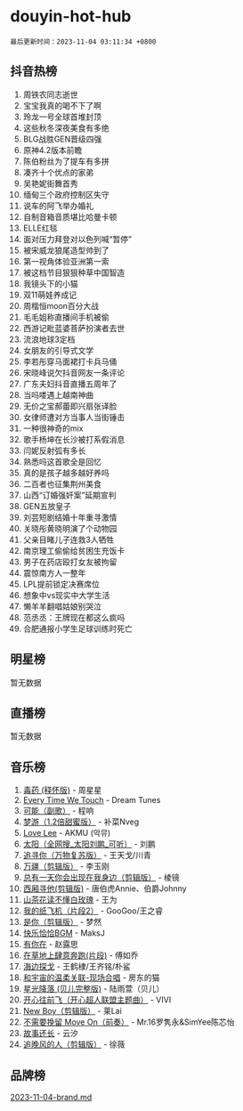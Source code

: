 # douyin-hot-hub

`最后更新时间：2023-11-04 03:11:34 +0800`

## 抖音热榜

1. 周铁农同志逝世
1. 宝宝我真的喝不下了啊
1. 玲龙一号全球首堆封顶
1. 这些秋冬深夜美食有多绝
1. BLG战胜GEN晋级四强
1. 原神4.2版本前瞻
1. 陈伯粉丝为了提车有多拼
1. 凑齐十个优点的家弟
1. 吴艳妮街舞首秀
1. 缅甸三个政府控制区失守
1. 说车的阿飞举办婚礼
1. 自制音箱音质堪比哈曼卡顿
1. ELLE红毯
1. 面对压力拜登对以色列喊“暂停”
1. 被宋威龙狼尾造型帅到了
1. 第一视角体验亚洲第一索
1. 被这档节目狠狠种草中国智造
1. 我镜头下的小猫
1. 双11萌娃养成记
1. 周楷恒moon百分大战
1. 毛毛姐称直播间手机被偷
1. 西游记毗蓝婆菩萨扮演者去世
1. 流浪地球3定档
1. 女朋友的引导式文学
1. 李若彤穿马面裙打卡兵马俑
1. 宋晓峰说欠抖音网友一条评论
1. 广东夫妇抖音直播五周年了
1. 当吗喽遇上越南神曲
1. 无价之宝郝蕾即兴扇张译脸
1. 女律师遭对方当事人当街锤击
1. 一种很神奇的mix
1. 歌手杨坤在长沙被打系假消息
1. 闫妮反射弧有多长
1. 熟悉吗这首歌全是回忆
1. 真的是孩子越多越好养吗
1. 二百者也征集荆州美食
1. 山西“订婚强奸案”延期宣判
1. GEN五放皇子
1. 刘芸短剧结婚十年重寻激情
1. 关晓彤黄晓明演了个动物园
1. 父亲目睹儿子连救3人牺牲
1. 南京理工偷偷给贫困生充饭卡
1. 男子在药店殴打女友被拘留
1. 震惊南方人一整年
1. LPL提前锁定决赛席位
1. 想象中vs现实中大学生活
1. 懒羊羊翻唱姑娘别哭泣
1. 范丞丞：王牌现在都这么疯吗
1. 合肥通报小学生足球训练时死亡

## 明星榜

暂无数据

## 直播榜

暂无数据

## 音乐榜

1. [毒药 (释怀版)](https://sf3-cdn-tos.douyinstatic.com/obj/tos-cn-ve-2774/oYILMEAzspdZBIzy4frJNB8ZHPHWAhiwowd4Ad) - 周星星
1. [Every Time We Touch](https://sf3-cdn-tos.douyinstatic.com/obj/tos-cn-ve-2774/ogN6lUKQeBBfEVhIOMikG1CcJjugxk1tztZyhP) - Dream Tunes
1. [可能（副歌）](https://sf3-cdn-tos.douyinstatic.com/obj/tos-cn-ve-2774/cde1731888894259b333569393c2fb51) - 程响
1. [梦游（1.2倍甜蜜版）](https://sf3-cdn-tos.douyinstatic.com/obj/tos-cn-ve-2774/o4gyAUm8hwufoEABmwVIiQtHsFuGzAEEWtNMzo) - 补菜Nveg
1. [Love Lee](https://sf3-cdn-tos.douyinstatic.com/obj/tos-cn-ve-2774/o05GbkJGbCBTdDnMtB0fwOYgkeZp23vrWQDQBS) - AKMU (악뮤)
1. [太阳（全网搜_太阳刘鹏_可听）](https://sf6-cdn-tos.douyinstatic.com/obj/tos-cn-ve-2774/ogWbyIQnlBFImVbeDocRdCIYtBHlbJXgfZMvgz) - 刘鹏
1. [追寻你（万物复苏版）](https://sf3-cdn-tos.douyinstatic.com/obj/tos-cn-ve-2774/oYeAZJsbjIDit9APmBg8u6uDUQnHmoCf3gbo74) - 王天戈/川青
1. [万疆（剪辑版）](https://sf3-cdn-tos.douyinstatic.com/obj/tos-cn-ve-2774/ooG7oVgFlDTelKCjCsTTobQvbdtj1BBQXnfZd8) - 李玉刚
1. [总有一天你会出现在我身边（剪辑版）](https://sf6-cdn-tos.douyinstatic.com/obj/tos-cn-ve-2774/oMLsHwhWW7CYoAhoWB9EXUQIzNBsfAJxpAoxCU) - 棱镜
1. [西厢寻他(剪辑版)](https://sf3-cdn-tos.douyinstatic.com/obj/tos-cn-ve-2774/oUsAVfAQKlRNxEv5qxvIB8o5qmIWUcXbzJKJhw) - 唐伯虎Annie、伯爵Johnny
1. [山茶花读不懂白玫瑰](https://sf6-cdn-tos.douyinstatic.com/obj/tos-cn-ve-2774/osfn8B7DktrRHEPJgPCfDbw7QDQEkwC16BxZg9) - 王为
1. [我的纸飞机（片段2）](https://sf6-cdn-tos.douyinstatic.com/obj/tos-cn-ve-2774/oM2ZrKcg2CD5AeRB2gkeXOFB1IxAGJdZPazYHf) - GooGoo/王之睿
1. [是你（剪辑版）](https://sf6-cdn-tos.douyinstatic.com/obj/tos-cn-ve-2774/46019dae783c4c969944217fe1cfafc4) - 梦然
1. [快乐恰恰BGM](https://sf6-cdn-tos.douyinstatic.com/obj/tos-cn-ve-2774/07b173ca7d2f40f3ba0b97ac7fa3a44a) - MaksJ
1. [有你在](https://sf3-cdn-tos.douyinstatic.com/obj/tos-cn-ve-2774/o8zImmNsI8B0yfAW5FKAB1oBhkMAlIrwsZEi1V) - 赵露思
1. [在草地上肆意奔跑(片段)](https://sf6-cdn-tos.douyinstatic.com/obj/tos-cn-ve-2774/8831d494742f45dabdfa8adb8b817259) - 傅如乔
1. [海边探戈](https://sf6-cdn-tos.douyinstatic.com/obj/tos-cn-ve-2774/os9gE0VQCGqt6VQkZDyBBYvfSDY0QFe3vVmubn) - 王鹤棣/王齐铭/朴鲨
1. [和宇宙的温柔关联-现场合唱](https://sf3-cdn-tos.douyinstatic.com/obj/tos-cn-ve-2774/o0hONGDYQBgk0e5bqDeQOonVmncA6tC2nBwZLT) - 房东的猫
1. [星光降落 (贝儿完整版)](https://sf6-cdn-tos.douyinstatic.com/obj/tos-cn-ve-2774/okwB9hAwyAtsFFkFBzAX1hOOfQuIoMNs0W2Mwr) - 陆雨萱（贝儿）
1. [开心往前飞（开心超人联盟主题曲）](https://sf3-cdn-tos.douyinstatic.com/obj/tos-cn-ve-2774/9d8fb7c82cf1421fb93a9fe925275e0a) - VIVI
1. [New Boy（剪辑版）](https://sf6-cdn-tos.douyinstatic.com/obj/tos-cn-ve-2774/oAozkaGFcPxBerw7nBQfYf8z6CgCZAblDka2cl) - 莱Lai
1. [不需要挽留 Move On（前奏）](https://sf6-cdn-tos.douyinstatic.com/obj/tos-cn-ve-2774/ooCBhgCCkF4nExzQL9WZSUbitfA8IsDkgQIYhe) - Mr.16罗隽永&SimYee陈芯怡
1. [故事还长](https://sf3-cdn-tos.douyinstatic.com/obj/tos-cn-ve-2774/30a26758c8594f0ab81ac675c33ee2c5) - 云汐
1. [追晚风的人（剪辑版）](https://sf3-cdn-tos.douyinstatic.com/obj/tos-cn-ve-2774/560835060af84ac29cd5c12e2a98f7eb) - 徐薇

## 品牌榜

[2023-11-04-brand.md](2023-11-04-brand.md)
